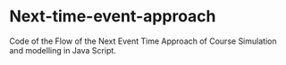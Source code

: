 # Next-time-event-approach
Code of the Flow of the Next Event Time Approach of Course Simulation and modelling in Java Script.
